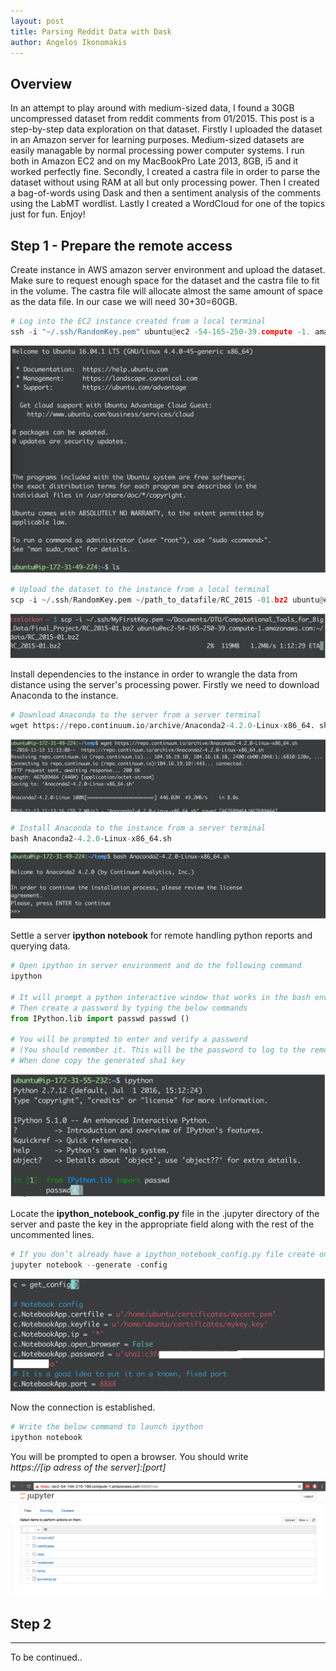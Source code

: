 ```yaml
---
layout: post
title: Parsing Reddit Data with Dask
author: Angelos Ikonomakis
---
```

[figure_1]: ../images/figure_1.png "Figure 1"
[figure_2]: ../images/figure_2.png "Figure 2"
[figure_3]: ../images/figure_3.png "Figure 3"
[figure_4]: ../images/figure_4.png "Figure 4"
[figure_5]: ../images/figure_5.png "Figure 5"
[figure_6]: ../images/figure_6.png "Figure 6"
[figure_7]: ../images/figure_7.png "Figure 7"
## Overview

In an attempt to play around with medium-sized data, I found a 30GB uncompressed dataset from reddit comments from 01/2015. This post is a step-by-step data exploration on that dataset. Firstly I uploaded the dataset in an Amazon server for learning purposes. Medium-sized datasets are easily managable by normal processing power computer systems. I run both in Amazon EC2 and on my MacBookPro Late 2013, 8GB, i5 and it worked perfectly fine. Secondly, I created a castra file in order to parse the dataset without using RAM at all but only processing power. Then I created a bag-of-words using Dask and then a sentiment analysis of the comments using the LabMT wordlist. Lastly I created a WordCloud for one of the topics just for fun. Enjoy!


## Step 1 - Prepare the remote access

Create instance in AWS amazon server environment and upload the dataset. Make sure to request enough space for the dataset and the castra file to fit in the volume. The castra file will allocate almost the same amount of space as the data file. In our case we will need 30+30=60GB.

<!---your comment goes here 
and here
-->
```python
# Log into the EC2 instance created from a local terminal
ssh -i "~/.ssh/RandomKey.pem" ubuntu@ec2 -54-165-250-39.compute -1. amazonaws.com
```
![alt text][figure_1]

```python
# Upload the dataset to the instance from a local terminal   
scp -i ~/.ssh/RandomKey.pem ~/path_to_datafile/RC_2015 -01.bz2 ubuntu@ec2 -54-165-250-39.compute -1.amazonaws.com:~/data/RC_2015 -01. bz2
```
![alt text][figure_2]

Install dependencies to the instance in order to wrangle the data from distance using the server's processing power. Firstly we need to download Anaconda to the instance.

```python
# Download Anaconda to the server from a server terminal
wget https://repo.continuum.io/archive/Anaconda2-4.2.0-Linux-x86_64. sh
```
![alt text][figure_3]

```python
# Install Anaconda to the instance from a server terminal
bash Anaconda2-4.2.0-Linux-x86_64.sh
```
![alt text][figure_4]


Settle a server **ipython notebook** for remote handling python reports and querying data.

```python
# Open ipython in server environment and do the following command
ipython

# It will prompt a python interactive window that works in the bash environment
# Then create a password by typing the below commands
from IPython.lib import passwd passwd ()

# You will be prompted to enter and verify a password 
# (You should remember it. This will be the password to log to the remote ipython notebook)
# When done copy the generated sha1 key
```
![alt text][figure_5]


Locate the **ipython_notebook_config.py** file in the .jupyter directory of the server and paste the key in the appropriate field along with the rest of the uncommented lines.
```python
# If you don’t already have a ipython_notebook_config.py file create one using the below command 
jupyter notebook --generate -config
```
![alt text][figure_6]

Now the connection is established. 

```python
# Write the below command to launch ipython
ipython notebook
```

You will be prompted to open a browser. You should write    
*https://[ip adress of the server]:[port]*

![alt text][figure_7]

## Step 2 
-----

To be continued..

